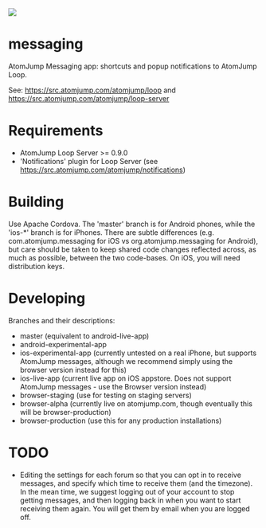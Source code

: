<img src="https://atomjump.com/images/logo80.png">

# messaging
AtomJump Messaging app: shortcuts and popup notifications to AtomJump Loop.

See:
https://src.atomjump.com/atomjump/loop
and
https://src.atomjump.com/atomjump/loop-server


# Requirements

* AtomJump Loop Server >= 0.9.0
* 'Notifications' plugin for Loop Server (see https://src.atomjump.com/atomjump/notifications)


# Building

Use Apache Cordova.
The 'master' branch is for Android phones, while the 'ios-*' branch is for iPhones. There are subtle differences (e.g. com.atomjump.messaging for iOS vs org.atomjump.messaging for Android), but care should be taken to keep shared code changes reflected across, as much as possible, between the two code-bases.
On iOS, you will need distribution keys.


# Developing

Branches and their descriptions:

* master   (equivalent to android-live-app)
* android-experimental-app
* ios-experimental-app    (currently untested on a real iPhone, but supports AtomJump messages, although we recommend simply using the browser version instead for this)
* ios-live-app   (current live app on iOS appstore. Does not support AtomJump messages - use the Browser version instead)
* browser-staging      (use for testing on staging servers)
* browser-alpha        (currently live on atomjump.com, though eventually this will be browser-production)
* browser-production   (use this for any production installations)



# TODO

* Editing the settings for each forum so that you can opt in to receive messages, and specify which time to receive them (and the timezone). In the mean time, we suggest logging out of your account to stop getting messages, and then logging back in when you want to start receiving them again. You will get them by email when you are logged off.
